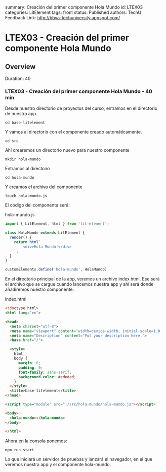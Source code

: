 summary: Creación del primer componente Hola Mundo
id: LTEX03
categories: LitElement
tags: front
status: Published 
authors: TechU
Feedback Link: http://bbva-techuniversity.appspot.com/

# LTEX03 - Creación del primer componente Hola Mundo
<!-- ------------------------ -->
## Overview 
Duration: 40

### LTEX03 - Creación del primer componente Hola Mundo - 40 min

Desde nuestro directorio de proyectos del curso, entramos en 
	el directorio de nuestra app.

```
cd base-litelement
```

Y vamos al directorio con el componente creado automáticamente.

```
cd src 
```

Ahí crearemos un directorio nuevo para nuestro componente

```
mkdir hola-mundo 
```

Entramos al directorio

```
cd hola-mundo
```

Y creamos el archivo del componente

```
touch hola-mundo.js
```

El código del componente será:

hola-mundo.js

```javascript
import { LitElement, html } from 'lit-element';

class HolaMundo extends LitElement {
  render() {
    return html`
		<div>Hola Mundo!</div>
	`;
  }
}

customElements.define('hola-mundo', HolaMundo)
```

En el directorio principal de la app, veremos un archivo index.html. Ese 
será el archivo que se cargue cuando lancemos nuestra app y ahí será 
donde añadiremos nuestro componente.

index.html

```html
<!doctype html>
<html lang="en">

<head>
  <meta charset="utf-8">
  <meta name="viewport" content="width=device-width, initial-scale=1.0, viewport-fit=cover" />
  <meta name="Description" content="Put your description here.">
  <base href="/">

  <style>
    html,
    body {
      margin: 0;
      padding: 0;
      font-family: sans-serif;
      background-color: #ededed;
    }
  </style>
  <title>base-litelement</title>
</head>

<script type="module" src="./src/hola-mundo/hola-mundo.js"></script>

<body>
  <hola-mundo></hola-mundo>
</body>

</html>
```

Ahora en la consola ponemos:

```
npm run start 
```

Lo que iniciará un servidor de pruebas y lanzará el navegador, en el que veremos 
nuestra app y el componente hola-mundo.